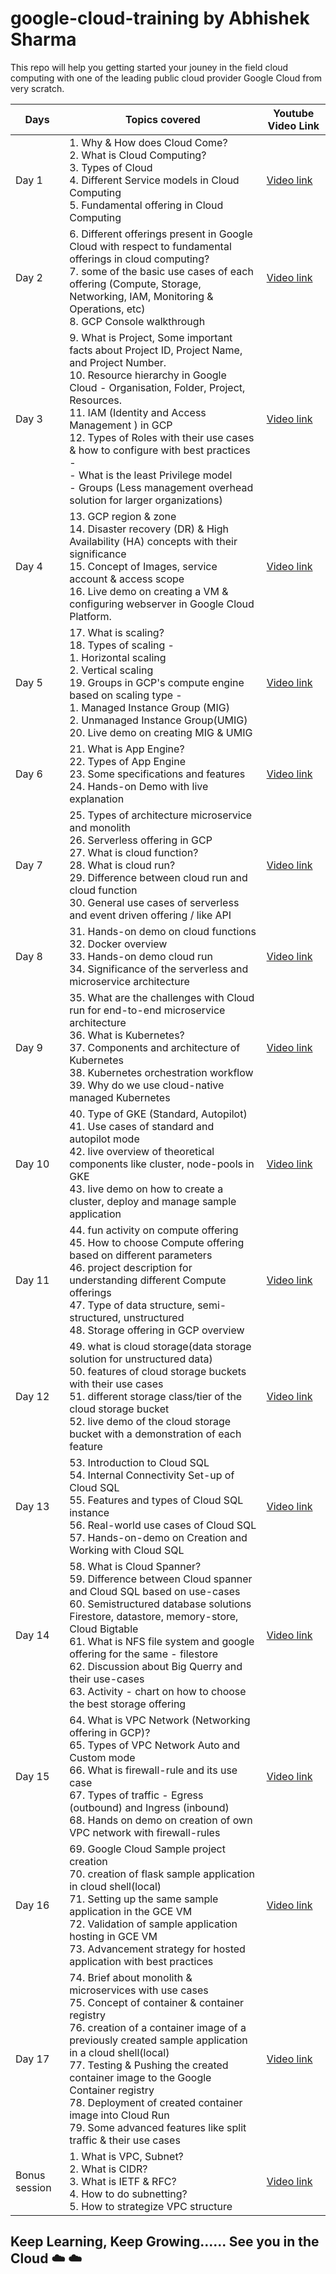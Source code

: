# google-cloud-training by Abhishek Sharma
This repo will help you getting started your jouney in the field cloud computing with one of the leading public cloud provider  Google Cloud from very scratch.  

| Days | Topics covered | Youtube Video Link |
| --------------- | --------------- | --------------- |
| Day 1 | 1. Why & How does Cloud Come? <br /> 2. What is Cloud Computing? <br /> 3. Types of Cloud <br /> 4. Different Service models in Cloud Computing <br /> 5. Fundamental offering in Cloud Computing | [Video link](https://www.youtube.com/watch?v=SEhS2Dq71SA&list=PLOkpV3-yR0W7hy2MdlvqstvRNhJTDGhFB) |
| Day 2 | 6. Different offerings present in Google Cloud with respect to fundamental offerings in cloud computing? <br /> 7. some of the basic use cases of each offering (Compute, Storage, Networking, IAM, Monitoring & Operations, etc) <br /> 8. GCP Console walkthrough | [Video link](https://www.youtube.com/watch?v=9JZb5N_JG8Q&list=PLOkpV3-yR0W7hy2MdlvqstvRNhJTDGhFB&index=2&pp=gAQBiAQB) |
| Day 3 | 9. What is Project, Some important facts about Project ID, Project Name, and Project Number. <br /> 10. Resource hierarchy in Google Cloud - Organisation, Folder, Project, Resources. <br /> 11. IAM (Identity and Access Management ) in GCP <br /> 12. Types of Roles with their use cases & how to configure with best practices - <br /> - What is the least Privilege model <br /> - Groups (Less management overhead solution for larger organizations) | [Video link](https://www.youtube.com/watch?v=Jqf3WXUhq4U&list=PLOkpV3-yR0W7hy2MdlvqstvRNhJTDGhFB&index=3&pp=gAQBiAQB) |
| Day 4 | 13. GCP region & zone <br /> 14. Disaster recovery (DR) & High Availability (HA) concepts with their significance <br /> 15. Concept of Images, service account & access scope <br />16. Live demo on creating a VM & configuring webserver in Google Cloud Platform. <br /> | [Video link](https://www.youtube.com/watch?v=aQr0bxYfqj8&list=PLOkpV3-yR0W7hy2MdlvqstvRNhJTDGhFB&index=4&pp=gAQBiAQB) |
| Day 5 | 17. What is scaling? <br /> 18. Types of scaling -  <br /> 1. Horizontal scaling  <br /> 2. Vertical scaling <br /> 19. Groups in GCP's compute engine based on scaling type -  <br /> 1. Managed Instance Group (MIG)  <br /> 2. Unmanaged Instance Group(UMIG) <br /> 20. Live demo on creating MIG & UMIG <br /> | [Video link](https://www.youtube.com/watch?v=nFZ9MHQ_dQ0&list=PLOkpV3-yR0W7hy2MdlvqstvRNhJTDGhFB&index=5&pp=gAQBiAQB) |
| Day 6 | 21. What is App Engine? <br /> 22. Types of App Engine <br /> 23. Some specifications and features <br /> 24. Hands-on Demo with live explanation <br /> | [Video link](https://www.youtube.com/watch?v=ecwg8M2pJkE&list=PLOkpV3-yR0W7hy2MdlvqstvRNhJTDGhFB&index=6&pp=gAQBiAQB) |
| Day 7 | 25. Types of architecture microservice and monolith <br /> 26. Serverless offering in GCP <br /> 27. What is cloud function? <br /> 28. What is cloud run? <br /> 29. Difference between cloud run and cloud function <br /> 30. General use cases of serverless and event driven offering / like API | [Video link](https://www.youtube.com/watch?v=k_MdD_w-P-w&list=PLOkpV3-yR0W7hy2MdlvqstvRNhJTDGhFB&index=8&pp=gAQBiAQB) |
| Day 8 | 31. Hands-on demo on cloud functions <br /> 32. Docker overview <br /> 33. Hands-on demo cloud run <br /> 34. Significance of the serverless and microservice architecture <br /> | [Video link](https://www.youtube.com/watch?v=3DyB5nSqVTc&list=PLOkpV3-yR0W7hy2MdlvqstvRNhJTDGhFB&index=9&pp=gAQBiAQB) |
| Day 9 | 35. What are the challenges with Cloud run for end-to-end microservice architecture <br /> 36. What is Kubernetes? <br /> 37. Components and architecture of Kubernetes <br /> 38. Kubernetes orchestration workflow <br /> 39. Why do we use cloud-native managed Kubernetes | [Video link](https://www.youtube.com/watch?v=0YwyhDpltIg&list=PLOkpV3-yR0W7hy2MdlvqstvRNhJTDGhFB&index=10&pp=gAQBiAQB) |
| Day 10 | 40. Type of GKE (Standard, Autopilot) <br /> 41. Use cases of standard and autopilot mode <br /> 42. live overview of theoretical components like cluster, node-pools in GKE <br /> 43. live demo on how to create a cluster, deploy and manage sample application <br /> | [Video link](https://www.youtube.com/watch?v=miTLhIjG9rs&list=PLOkpV3-yR0W7hy2MdlvqstvRNhJTDGhFB&index=11&pp=gAQBiAQB) |
| Day 11 | 44. fun activity on compute offering <br /> 45. How to choose Compute offering based on different parameters <br /> 46. project description for understanding different Compute offerings <br /> 47. Type of data structure, semi-structured, unstructured <br /> 48. Storage offering in GCP overview | [Video link](https://www.youtube.com/watch?v=e3BzgD4u-zM&list=PLOkpV3-yR0W7hy2MdlvqstvRNhJTDGhFB&index=12&pp=gAQBiAQB) |
| Day 12 | 49. what is cloud storage(data storage solution for unstructured data) <br /> 50. features of cloud storage buckets with their use cases <br /> 51. different storage class/tier of the cloud storage bucket <br /> 52. live demo of the cloud storage bucket with a demonstration of each feature <br /> | [Video link](https://www.youtube.com/watch?v=g4pc9H0c75c&list=PLOkpV3-yR0W7hy2MdlvqstvRNhJTDGhFB&index=13&pp=gAQBiAQB) |
| Day 13 | 53. Introduction to Cloud SQL <br /> 54. Internal Connectivity Set-up of Cloud SQL <br /> 55. Features and types of Cloud SQL instance <br /> 56. Real-world use cases of Cloud SQL <br /> 57. Hands-on-demo on Creation and Working with Cloud SQL | [Video link](https://www.youtube.com/watch?v=FdVJcnXvtK4&list=PLOkpV3-yR0W7hy2MdlvqstvRNhJTDGhFB&index=14&pp=gAQBiAQB) |
| Day 14 | 58. What is Cloud Spanner? <br /> 59. Difference between Cloud spanner and Cloud SQL based on use-cases <br /> 60. Semistructured database solutions Firestore, datastore, memory-store, Cloud Bigtable <br /> 61. What is NFS file system and google offering for the same - filestore <br /> 62. Discussion about Big Querry and their use-cases <br /> 63. Activity - chart on how to choose the best storage offering | [Video link](https://www.youtube.com/watch?v=qjqwbAnZJ-8&list=PLOkpV3-yR0W7hy2MdlvqstvRNhJTDGhFB&index=15&pp=gAQBiAQB) |
| Day 15 | 64. What is VPC Network (Networking offering in GCP)? <br /> 65. Types of VPC Network Auto and Custom mode <br /> 66. What is firewall-rule and its use case <br /> 67. Types of traffic - Egress (outbound) and Ingress (inbound) <br /> 68. Hands on demo on creation of own VPC network with firewall-rules | [Video link](https://www.youtube.com/watch?v=ReODmZgnzBw&list=PLOkpV3-yR0W7hy2MdlvqstvRNhJTDGhFB&index=16&pp=gAQBiAQB) |
| Day 16 | 69. Google Cloud Sample project creation <br /> 70. creation of flask sample application in cloud shell(local) <br /> 71. Setting up the same sample application in the GCE VM <br /> 72. Validation of sample application hosting in GCE VM <br /> 73. Advancement strategy for hosted application with best practices | [Video link](https://www.youtube.com/watch?v=gscBCR7ddVw&list=PLOkpV3-yR0W7hy2MdlvqstvRNhJTDGhFB&index=17&pp=gAQBiAQB) |
| Day 17 | 74. Brief about monolith & microservices with use cases <br /> 75. Concept of container & container registry <br /> 76. creation of a container image of a previously created sample application in a cloud shell(local) <br /> 77. Testing & Pushing the created container image to the Google Container registry <br /> 78. Deployment of created container image into Cloud Run <br /> 79. Some advanced features like split traffic & their use cases | [Video link](https://www.youtube.com/watch?v=eWGIpfsvTi8&list=PLOkpV3-yR0W7hy2MdlvqstvRNhJTDGhFB&index=18&pp=gAQBiAQB) |
| Bonus session | 1. What is VPC, Subnet? <br /> 2. What is CIDR? <br /> 3. What is IETF & RFC? <br /> 4. How to do subnetting? <br /> 5. How to strategize VPC structure | [Video link](https://www.youtube.com/watch?v=Veb9Gyi4ifk&list=PLOkpV3-yR0W7hy2MdlvqstvRNhJTDGhFB&index=7) |

## Keep Learning, Keep Growing...... See you in the Cloud :cloud: :cloud:
